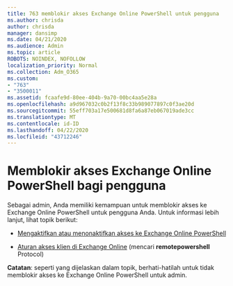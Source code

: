 ```yaml
---
title: 763 memblokir akses Exchange Online PowerShell untuk pengguna
ms.author: chrisda
author: chrisda
manager: dansimp
ms.date: 04/21/2020
ms.audience: Admin
ms.topic: article
ROBOTS: NOINDEX, NOFOLLOW
localization_priority: Normal
ms.collection: Adm_O365
ms.custom:
- "763"
- "3500011"
ms.assetid: fcaafe9d-80ee-404b-9a70-00bc4aa5e28a
ms.openlocfilehash: a9d967032c0b2f13f8c33b989077897c0f3ae20d
ms.sourcegitcommit: 55eff703a17e500681d8fa6a87eb067019ade3cc
ms.translationtype: MT
ms.contentlocale: id-ID
ms.lasthandoff: 04/22/2020
ms.locfileid: "43712246"
---
```

# <a name="blocking-exchange-online-powershell-access-for-users"></a>Memblokir akses Exchange Online PowerShell bagi pengguna
Sebagai admin, Anda memiliki kemampuan untuk memblokir akses ke Exchange Online PowerShell untuk pengguna Anda. Untuk informasi lebih lanjut, lihat topik berikut:

- [Mengaktifkan atau menonaktifkan akses ke Exchange Online PowerShell](https://docs.microsoft.com/powershell/exchange/exchange-online/disable-access-to-exchange-online-powershell)

- [Aturan akses klien di Exchange Online](https://technet.microsoft.com/library/mt842508.aspx) (mencari **remotepowershell** Protocol) 

**Catatan**: seperti yang dijelaskan dalam topik, berhati-hatilah untuk tidak memblokir akses ke Exchange Online PowerShell untuk admin.
